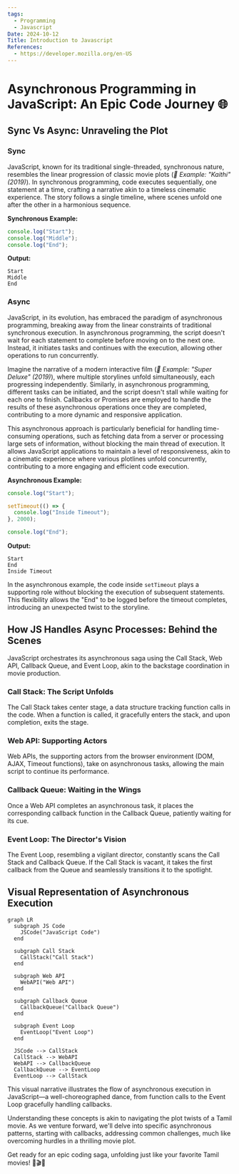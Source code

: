 ```yaml
---
tags:
  - Programming
  - Javascript
Date: 2024-10-12
Title: Introduction to Javascript
References:
  - https://developer.mozilla.org/en-US
---
```

# Asynchronous Programming in JavaScript: An Epic Code Journey 🌐

## Sync Vs Async: Unraveling the Plot

### Sync
JavaScript, known for its traditional single-threaded, synchronous nature, resembles the linear progression of classic movie plots (*🎥 Example: "Kaithi" (2019)*). In synchronous programming, code executes sequentially, one statement at a time, crafting a narrative akin to a timeless cinematic experience. The story follows a single timeline, where scenes unfold one after the other in a harmonious sequence.

**Synchronous Example:**
```javascript
console.log("Start");
console.log("Middle");
console.log("End");
```

**Output:**
```
Start
Middle
End
```

### Async
JavaScript, in its evolution, has embraced the paradigm of asynchronous programming, breaking away from the linear constraints of traditional synchronous execution. In asynchronous programming, the script doesn't wait for each statement to complete before moving on to the next one. Instead, it initiates tasks and continues with the execution, allowing other operations to run concurrently.

Imagine the narrative of a modern interactive film (*🎥 Example: "Super Deluxe" (2019)*), where multiple storylines unfold simultaneously, each progressing independently. Similarly, in asynchronous programming, different tasks can be initiated, and the script doesn't stall while waiting for each one to finish. Callbacks or Promises are employed to handle the results of these asynchronous operations once they are completed, contributing to a more dynamic and responsive application.

This asynchronous approach is particularly beneficial for handling time-consuming operations, such as fetching data from a server or processing large sets of information, without blocking the main thread of execution. It allows JavaScript applications to maintain a level of responsiveness, akin to a cinematic experience where various plotlines unfold concurrently, contributing to a more engaging and efficient code execution.

**Asynchronous Example:**
```javascript
console.log("Start");

setTimeout(() => {
  console.log("Inside Timeout");
}, 2000);

console.log("End");
```

**Output:**
```
Start
End
Inside Timeout
```

In the asynchronous example, the code inside `setTimeout` plays a supporting role without blocking the execution of subsequent statements. This flexibility allows the "End" to be logged before the timeout completes, introducing an unexpected twist to the storyline.

## How JS Handles Async Processes: Behind the Scenes

JavaScript orchestrates its asynchronous saga using the Call Stack, Web API, Callback Queue, and Event Loop, akin to the backstage coordination in movie production.

### Call Stack: The Script Unfolds

The Call Stack takes center stage, a data structure tracking function calls in the code. When a function is called, it gracefully enters the stack, and upon completion, exits the stage.

### Web API: Supporting Actors

Web APIs, the supporting actors from the browser environment (DOM, AJAX, Timeout functions), take on asynchronous tasks, allowing the main script to continue its performance.

### Callback Queue: Waiting in the Wings

Once a Web API completes an asynchronous task, it places the corresponding callback function in the Callback Queue, patiently waiting for its cue.

### Event Loop: The Director's Vision

The Event Loop, resembling a vigilant director, constantly scans the Call Stack and Callback Queue. If the Call Stack is vacant, it takes the first callback from the Queue and seamlessly transitions it to the spotlight.

## Visual Representation of Asynchronous Execution

```mermaid
graph LR
  subgraph JS Code
    JSCode("JavaScript Code")
  end

  subgraph Call Stack
    CallStack("Call Stack")
  end

  subgraph Web API
    WebAPI("Web API")
  end

  subgraph Callback Queue
    CallbackQueue("Callback Queue")
  end

  subgraph Event Loop
    EventLoop("Event Loop")
  end

  JSCode --> CallStack
  CallStack --> WebAPI
  WebAPI --> CallbackQueue
  CallbackQueue --> EventLoop
  EventLoop --> CallStack
```

This visual narrative illustrates the flow of asynchronous execution in JavaScript—a well-choreographed dance, from function calls to the Event Loop gracefully handling callbacks.

Understanding these concepts is akin to navigating the plot twists of a Tamil movie. As we venture forward, we'll delve into specific asynchronous patterns, starting with callbacks, addressing common challenges, much like overcoming hurdles in a thrilling movie plot.

Get ready for an epic coding saga, unfolding just like your favorite Tamil movies! 🍿🎬🚀
